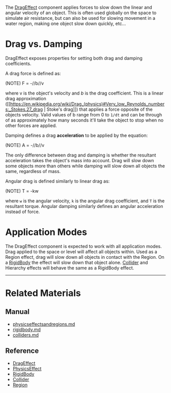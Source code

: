 The [DragEffect](https://github.com/ZilchEngine/ZilchDocs/blob/master/code_reference/class_reference/drageffect.md) component applies forces to slow down the linear and angular velocity of an object. This is often used globally on the space to simulate air resistance, but can also be used for slowing movement in a water region, making one object slow down quickly, etc...

 #  Drag vs. Damping
DragEffect exposes properties for setting both drag and damping coefficients.

A drag force is defined as:

(NOTE) F = -//b//v

where v is the object's velocity and *b* is the drag coefficient. This is a linear drag approximation ([[https://en.wikipedia.org/wiki/Drag_(physics)#Very_low_Reynolds_numbers:_Stokes.27_drag | Stoke's drag]]) that applies a force opposite of the objects velocity. Valid values of b range from 0 to `1/dt` and can be through of as approximately how many seconds it'll take the object to stop when no other forces are applied.

Damping defines a drag __acceleration__ to be applied by the equation:

(NOTE) A = -//b//v

The only difference between drag and damping is whether the resultant acceleration takes the object's mass into account. Drag will slow down some objects more than others while damping will slow down all objects the same, regardless of mass.

Angular drag is defined similarly to linear drag as:

(NOTE) T = -kw

where `w` is the angular velocity, `k` is the angular drag coefficient, and `T` is the resultant torque. Angular damping similarly defines an angular acceleration instead of force.

 #  Application Modes
The DragEffect component is expected to work with all application modes. Drag applied to the space or level will affect all objects within. Used as a Region effect, drag will slow down all objects in contact with the Region. On a [RigidBody](https://github.com/ZilchEngine/ZilchDocs/blob/master/zilch_editor_documentation/zilchmanual/physics/physicseffectsandregions/rigidbody.md) the effect will slow down that object alone. [Collider](https://github.com/ZilchEngine/ZilchDocs/blob/master/zilch_editor_documentation/zilchmanual/physics/physicseffectsandregions/colliders.md) and Hierarchy effects will behave the same as a RigidBody effect.

---
 #  Related Materials
 ##  Manual
- [physicseffectsandregions.md](https://github.com/ZilchEngine/ZilchDocs/blob/master/zilch_editor_documentation/zilchmanual/physics/physicseffectsandregions.md)
- [rigidbody.md](https://github.com/ZilchEngine/ZilchDocs/blob/master/zilch_editor_documentation/zilchmanual/physics/physicseffectsandregions/rigidbody.md)
- [colliders.md](https://github.com/ZilchEngine/ZilchDocs/blob/master/zilch_editor_documentation/zilchmanual/physics/physicseffectsandregions/colliders.md)

 ##  Reference
- [DragEffect](https://github.com/ZilchEngine/ZilchDocs/blob/master/code_reference/class_reference/drageffect.md)
- [PhysicsEffect](https://github.com/ZilchEngine/ZilchDocs/blob/master/code_reference/class_reference/physicseffect.md)
- [RigidBody](https://github.com/ZilchEngine/ZilchDocs/blob/master/code_reference/class_reference/rigidbody.md)
- [Collider](https://github.com/ZilchEngine/ZilchDocs/blob/master/code_reference/class_reference/collider.md)
- [Region](https://github.com/ZilchEngine/ZilchDocs/blob/master/code_reference/class_reference/region.md) 

 